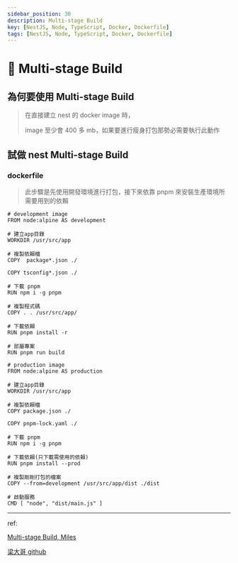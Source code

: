 ```yaml
---
sidebar_position: 30
description: Multi-stage Build
key: [NestJS, Node, TypeScript, Docker, Dockerfile]
tags: [NestJS, Node, TypeScript, Docker, Dockerfile]
---
```


# 🐔 Multi-stage Build

## 為何要使用 Multi-stage Build

> 在直接建立 nest 的 docker image 時，
>
> image 至少會 400 多 mb，如果要進行瘦身打包那勢必需要執行此動作

## 試做 nest Multi-stage Build

### dockerfile

> 此步驟是先使用開發環境進行打包，接下來依靠 pnpm 來安裝生產環境所需要用到的依賴

```shell
# development image
FROM node:alpine AS development

# 建立app目錄
WORKDIR /usr/src/app

# 複製依賴檔
COPY  package*.json ./

COPY tsconfig*.json ./

# 下載 pnpm
RUN npm i -g pnpm

# 複製程式碼
COPY . . /usr/src/app/

# 下載依賴
RUN pnpm install -r

# 部屬專案
RUN pnpm run build

# production image
FROM node:alpine AS production

# 建立app目錄
WORKDIR /usr/src/app

# 複製依賴檔
COPY package.json ./

COPY pnpm-lock.yaml ./

# 下載 pnpm
RUN npm i -g pnpm

# 下載依賴(只下載需使用的依賴)
RUN pnpm install --prod

# 複製剛剛打包的檔案
COPY --from=development /usr/src/app/dist ./dist

# 啟動服務
CMD [ "node", "dist/main.js" ]
```

---
ref:

[Multi-stage Build, Miles](https://ithelp.ithome.com.tw/articles/10247981?sc=hot)

[梁大哥 github](https://github.com/nodejs-typescript-classroom/learn-sleepr/blob/master/apps/notifications/Dockerfile)
